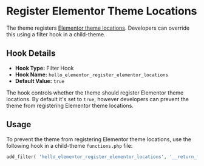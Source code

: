 # Register Elementor Theme Locations

<Badge type="tip" vertical="top" text="Hello Elementor Theme" /> <Badge type="warning" vertical="top" text="Basic" />

The theme registers [Elementor theme locations](./../themes/). Developers can override this using a filter hook in a child-theme.

## Hook Details

* **Hook Type:** Filter Hook
* **Hook Name:** `hello_elementor_register_elementor_locations`
* **Default Value:** `true`

The hook controls whether the theme should register Elementor theme locations. By default it's set to `true`, however developers can prevent the theme from registering Elementor theme locations.

## Usage

To prevent the theme from registering Elementor theme locations, use the following hook in a child-theme `functions.php` file:

```php
add_filter( 'hello_elementor_register_elementor_locations', '__return_false' );
```
